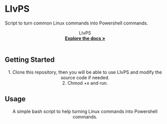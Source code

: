 # LIvPS
Script to turn common Linux commands into Powershell commands.
<p align="center">
  <a href="https://github.com/bebbenn/hydran">
  </a>


  <p align="center">
    LIvPS
    <br />
    <a href="https://github.com/bebbenn/livps/blob/master/README.md"><strong>Explore the docs »</strong></a>
    <br />
    <br />
  </p>
</p>
<!-- GETTING STARTED -->

## Getting Started
<p align="center">
1. Clone this repository, then you will be able to use LIvPS and modify the source code if needed. <br>
2. Chmod +x and run. <br>

</p>

<!-- USAGE EXAMPLES -->
## Usage
<p align="center">
A simple bash script to help turning Linux commands into Powershell commands.

